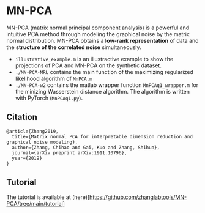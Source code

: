 # MN-PCA
MN-PCA (matrix normal principal component analysis) is a powerful and intuitive PCA method through modeling the graphical noise by the matrix normal distribution. MN-PCA obtains a **low-rank representation** of data and the **structure of the correlated noise** simultaneously. 
- `illustrative_example.m` is an illustractive example to show the projections of PCA and MN-PCA on the synthetic dataset.
- `./MN-PCA-MRL` contains the main function of the maximizing regularized likelihood algorithm of `MnPCA.m`
- `./MN-PCA-w2` contains the matlab wrapper function `MnPCAq1_wrapper.m` for the minizing Wasserstein distance algorithm. The algorithm is written with PyTorch (`MnPCAq1.py`). 

## Citation

```
@article{Zhang2019,
  title={Matrix normal PCA for interpretable dimension reduction and graphical noise modeling},
  author={Zhang, Chihao and Gai, Kuo and Zhang, Shihua},
  journal={arXiv preprint arXiv:1911.10796},
  year={2019}
}
```

## Tutorial
The tutorial is available at (here)[https://github.com/zhanglabtools/MN-PCA/tree/main/tutorial]

